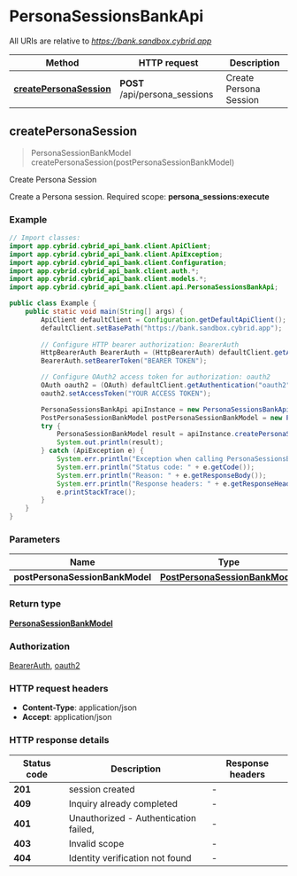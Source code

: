 # PersonaSessionsBankApi

All URIs are relative to *https://bank.sandbox.cybrid.app*

| Method | HTTP request | Description |
|------------- | ------------- | -------------|
| [**createPersonaSession**](PersonaSessionsBankApi.md#createPersonaSession) | **POST** /api/persona_sessions | Create Persona Session |



## createPersonaSession

> PersonaSessionBankModel createPersonaSession(postPersonaSessionBankModel)

Create Persona Session

Create a Persona session.  Required scope: **persona_sessions:execute**

### Example

```java
// Import classes:
import app.cybrid.cybrid_api_bank.client.ApiClient;
import app.cybrid.cybrid_api_bank.client.ApiException;
import app.cybrid.cybrid_api_bank.client.Configuration;
import app.cybrid.cybrid_api_bank.client.auth.*;
import app.cybrid.cybrid_api_bank.client.models.*;
import app.cybrid.cybrid_api_bank.client.api.PersonaSessionsBankApi;

public class Example {
    public static void main(String[] args) {
        ApiClient defaultClient = Configuration.getDefaultApiClient();
        defaultClient.setBasePath("https://bank.sandbox.cybrid.app");
        
        // Configure HTTP bearer authorization: BearerAuth
        HttpBearerAuth BearerAuth = (HttpBearerAuth) defaultClient.getAuthentication("BearerAuth");
        BearerAuth.setBearerToken("BEARER TOKEN");

        // Configure OAuth2 access token for authorization: oauth2
        OAuth oauth2 = (OAuth) defaultClient.getAuthentication("oauth2");
        oauth2.setAccessToken("YOUR ACCESS TOKEN");

        PersonaSessionsBankApi apiInstance = new PersonaSessionsBankApi(defaultClient);
        PostPersonaSessionBankModel postPersonaSessionBankModel = new PostPersonaSessionBankModel(); // PostPersonaSessionBankModel | 
        try {
            PersonaSessionBankModel result = apiInstance.createPersonaSession(postPersonaSessionBankModel);
            System.out.println(result);
        } catch (ApiException e) {
            System.err.println("Exception when calling PersonaSessionsBankApi#createPersonaSession");
            System.err.println("Status code: " + e.getCode());
            System.err.println("Reason: " + e.getResponseBody());
            System.err.println("Response headers: " + e.getResponseHeaders());
            e.printStackTrace();
        }
    }
}
```

### Parameters


| Name | Type | Description  | Notes |
|------------- | ------------- | ------------- | -------------|
| **postPersonaSessionBankModel** | [**PostPersonaSessionBankModel**](PostPersonaSessionBankModel.md)|  | |

### Return type

[**PersonaSessionBankModel**](PersonaSessionBankModel.md)

### Authorization

[BearerAuth](../README.md#BearerAuth), [oauth2](../README.md#oauth2)

### HTTP request headers

- **Content-Type**: application/json
- **Accept**: application/json


### HTTP response details
| Status code | Description | Response headers |
|-------------|-------------|------------------|
| **201** | session created |  -  |
| **409** | Inquiry already completed |  -  |
| **401** | Unauthorized - Authentication failed,  |  -  |
| **403** | Invalid scope |  -  |
| **404** | Identity verification not found |  -  |

